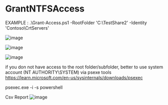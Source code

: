 # GrantNTFSAccess

EXAMPLE :   .\Grant-Access.ps1 -RootFolder 'C:\TestShare2\' -Identity 'Contoso\CrtServers'

![image](https://github.com/PSGuy-x64/GrantNTFSAccess/assets/130890375/47bb0ac8-6633-4670-bb76-ad2c9aa2a088)

![image](https://github.com/PSGuy-x64/GrantNTFSAccess/assets/130890375/19b12cf0-ff3f-4ae9-b106-e178cb3f1e52)

![image](https://github.com/PSGuy-x64/GrantNTFSAccess/assets/130890375/8353cab2-278a-4149-9ee6-57c139e16e5b)


if you don not have access to the root folder/subfolder, better to use system account (NT AUTHORITY\SYSTEM) via psexe tools
https://learn.microsoft.com/en-us/sysinternals/downloads/psexec

psexec.exe -i -s powershell

Csv Report
![image](https://github.com/PSGuy-x64/GrantNTFSAccess/assets/130890375/042aaf87-e652-49da-b592-2a74e68f1257)



